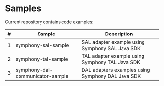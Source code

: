 # Samples

Current repository contains code examples:

| # | Sample              | Description  |
|---|---------------------|--------------|
| 1 | symphony-sal-sample | SAL adapter example using Symphony SAL Java SDK |
| 2 | symphony-tal-sample | TAL adapter example using Symphony TAL Java SDK | 
| 3 | symphony-dal-communicator-sample | DAL adapters examples using Symphony DAL Java SDK | 
